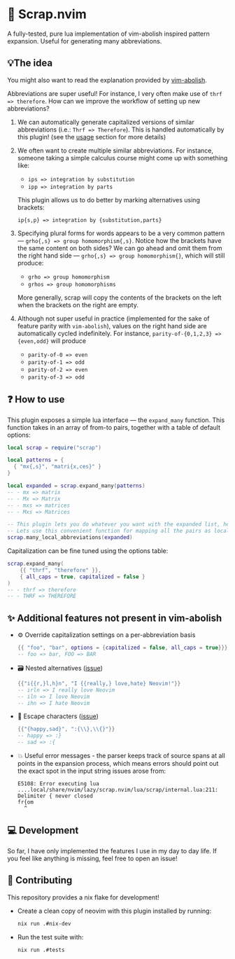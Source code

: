 # 🧲 Scrap.nvim

A fully-tested, pure lua implementation of vim-abolish inspired pattern expansion. Useful for generating many abbreviations.

## 💡The idea

You might also want to read the explanation provided by [vim-abolish](https://github.com/tpope/vim-abolish#abbreviation).

Abbreviations are super useful! For instance, I very often make use of `thrf => therefore`. How can we improve the workflow of setting up new abbreviations?

1. We can automatically generate capitalized versions of similar abbreviations (i.e.: `Thrf => Therefore`). This is handled automatically by this plugin! (see the [usage](#-how-to-use) section for more details)

2. We often want to create multiple similar abbreviations. For instance, someone taking a simple calculus course might come up with something like:

   - `ips => integration by substitution`
   - `ipp => integration by parts`

   This plugin allows us to do better by marking alternatives using brackets:

   ```
   ip{s,p} => integration by {substitution,parts}
   ```

3. Specifying plural forms for words appears to be a very common pattern — `grho{,s} => group homomorphism{,s}`. Notice how the brackets have the same content on both sides? We can go ahead and omit them from the right hand side — `grho{,s} => group homomorphism{}`, which will still produce:

   - `grho => group homomorphism`
   - `grhos => group homomorphisms`

   More generally, scrap will copy the contents of the brackets on the left when the brackets on the right are empty.

4. Although not super useful in practice (implemented for the sake of feature parity with `vim-abolish`), values on the right hand side are automatically cycled indefinitely. For instance, `parity-of-{0,1,2,3} => {even,odd}` will produce

   - `parity-of-0 => even`
   - `parity-of-1 => odd`
   - `parity-of-2 => even`
   - `parity-of-3 => odd`

## ❓ How to use

This plugin exposes a simple lua interface — the `expand_many` function. This function takes in an array of from-to pairs, together with a table of default options:

```lua
local scrap = require("scrap")

local patterns = {
  { "mx{,s}", "matri{x,ces}" }
}

local expanded = scrap.expand_many(patterns)
-- - mx => matrix
-- - Mx => Matrix
-- - mxs => matrices
-- - Mxs => Matrices

-- This plugin lets you do whatever you want with the expanded list, hence expanding the functionality of this plugin to other vim-abolish features should be trivial.
-- Lets use this convenient function for mapping all the pairs as local abbreviations:
scrap.many_local_abbreviations(expanded)
```

Capitalization can be fine tuned using the options table:

```lua
scrap.expand_many(
    {{ "thrf", "therefore" }},
    { all_caps = true, capitalized = false }
)
-- - thrf => therefore
-- - THRF => THEREFORE
```

## ✨ Additional features not present in vim-abolish

- ⚙️ Override capitalization settings on a per-abbreviation basis

  ```lua
  {{ "foo", "bar", options = {capitalized = false, all_caps = true}}}
  -- foo => bar, FOO => BAR
  ```

- 🗃️ Nested alternatives ([issue](https://github.com/tpope/vim-abolish/issues/91))

  ```lua
  {{"i{{r,}l,h}n", "I {{really,} love,hate} Neovim!"}}
  -- irln => I really love Neovim
  -- iln => I love Neovim
  -- ihn => I hate Neovim
  ```

- 🏃 Escape characters ([issue](https://github.com/tpope/vim-abolish/issues/112))

  ```lua
  {{"{happy,sad}", ":{\\},\\{}"}}
  -- happy => :}
  -- sad => :{
  ```

- 💥 Useful error messages - the parser keeps track of source spans at all points in the expansion process, which means errors should point out the exact spot in the input string issues arose from:

  ```
  E5108: Error executing lua ....local/share/nvim/lazy/scrap.nvim/lua/scrap/internal.lua:211: Delimiter { never closed
  fr{om
    ^
  ```

## 💻 Development

So far, I have only implemented the features I use in my day to day life. If you feel like anything is missing, feel free to open an issue!

## 👷 Contributing

This repository provides a nix flake for development!

- Create a clean copy of neovim with this plugin installed by running:

  ```sh
  nix run .#nix-dev
  ```

- Run the test suite with:

  ```sh
  nix run .#tests
  ```
